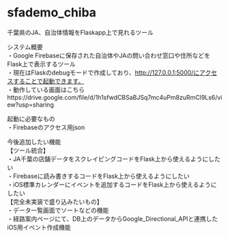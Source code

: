 # sfademo_chiba
千葉県のJA、自治体情報をFlaskapp上で見れるツール

システム概要<br>
・Google Firebaseに保存された自治体やJAの問い合わせ窓口や住所などをFlask上で表示するツール<br>
・現在はFlaskのdebugモードで作成しており、http://127.0.0.1:5000/にアクセスすることで起動できます。<br>
・動作している画面はこちらhttps://drive.google.com/file/d/1h1sfwdCBSaBJSq7mc4uPm8zuRmCl9Ls6/view?usp=sharing<br>

起動に必要なもの<br>
・Firebaseのアクセス用json<br>

今後追加したい機能<br>
【ツール統合】<br>
・JA千葉の店舗データをスクレイピングコードをFlask上から使えるようにしたい<br>
・Firebaseに読み書きするコードをFlask上から使えるようにしたい<br>
・iOS標準カレンダーにイベントを追加するコードをFlask上から使えるようにしたい<br>
【完全未実装で盛り込みたいもの】<br>
・データ一覧画面でソートなどの機能<br>
・経路案内ページにて、DB上のデータからGoogle_Directional_APIと連携したiOS用イベント作成機能<br>
